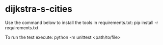 # dijkstra-s-cities
Use the command below to install the tools in requirements.txt:
pip install -r requirements.txt

To run the test execute:
python -m unittest <path/to/file>